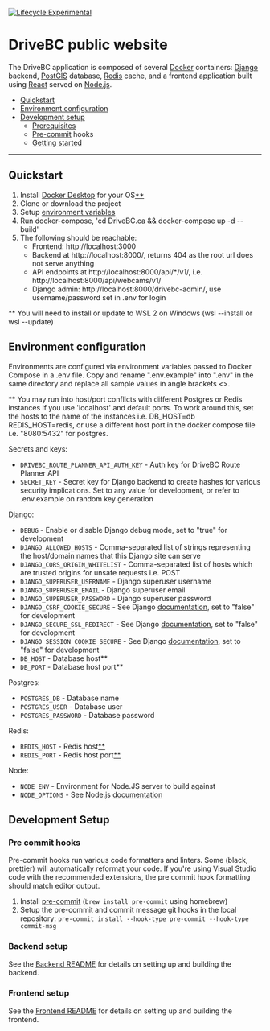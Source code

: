 [![Lifecycle:Experimental](https://img.shields.io/badge/Lifecycle-Experimental-339999)](https://github.com/bcgov/repomountie/blob/master/doc/lifecycle-badges.md)

# DriveBC public website

The DriveBC application is composed of several [Docker](https://www.docker.com/) containers:
[Django](https://www.djangoproject.com/) backend, [PostGIS](http://postgis.net/) database, [Redis](https://redis.io/) cache, and a frontend application built using [React](https://react.dev/) served on [Node.js](https://nodejs.org/en).

- [Quickstart](#quickstart)
- [Environment configuration](#environment-configuration)
- [Development setup](#development-setup)
  - [Prerequisites](#prerequisites)
  - [Pre-commit](#pre-commit) hooks
  - [Getting started](#getting-started)

---

## <a name="quickstart"></a>Quickstart
1. Install [Docker Desktop](https://docs.docker.com/compose/install/) for your OS[**](#first-asterisk)
2. Clone or download the project
3. Setup [environment variables](#environment-configuration)
4. Run docker-compose, 'cd DriveBC.ca && docker-compose up -d --build'
5. The following should be reachable:
   - Frontend: http://localhost:3000
   - Backend at http://localhost:8000/, returns 404 as the root url does not serve anything
   - API endpoints at http://localhost:8000/api/*/v1/, i.e. http://localhost:8000/api/webcams/v1/
   - Django admin: http://localhost:8000/drivebc-admin/, use username/password set in .env for login

<a name="first-asterisk"></a>** You will need to install or update to WSL 2 on Windows (wsl --install or wsl --update)


## <a name="environment-configuration"></a>Environment configuration

Environments are configured via environment variables passed to Docker Compose in a .env file.
Copy and rename ".env.example" into ".env" in the same directory and replace all sample values in angle brackets <>.

<a name="second-asterisk"></a> ** You may run into host/port conflicts with different Postgres or Redis instances if you use 'localhost' and default ports.
To work around this, set the hosts to the name of the instances i.e. DB_HOST=db REDIS_HOST=redis, or  use a different host port in the docker compose file i.e. "8080:5432" for postgres.

Secrets and keys:
- `DRIVEBC_ROUTE_PLANNER_API_AUTH_KEY` - Auth key for DriveBC Route Planner API
- `SECRET_KEY` - Secret key for Django backend to create hashes for various security implications. Set to any value for development, or refer to .env.example on random key generation

Django:
- `DEBUG` - Enable or disable Django debug mode, set to "true" for development
- `DJANGO_ALLOWED_HOSTS` - Comma-separated list of strings representing the host/domain names that this Django site can serve
- `DJANGO_CORS_ORIGIN_WHITELIST` - Comma-separated list of hosts which are trusted origins for unsafe requests i.e. POST
- `DJANGO_SUPERUSER_USERNAME` - Django superuser username
- `DJANGO_SUPERUSER_EMAIL` - Django superuser email
- `DJANGO_SUPERUSER_PASSWORD` - Django superuser password
- `DJANGO_CSRF_COOKIE_SECURE` - See Django [documentation](https://docs.djangoproject.com/en/4.2/ref/settings/#csrf-cookie-secure), set to "false" for development
- `DJANGO_SECURE_SSL_REDIRECT` - See Django [documentation](https://docs.djangoproject.com/en/4.2/ref/settings/#secure-ssl-redirect), set to "false" for development
- `DJANGO_SESSION_COOKIE_SECURE` - See Django [documentation](https://docs.djangoproject.com/en/4.2/ref/settings/#session-cookie-secure), set to "false" for development
- `DB_HOST` - Database host**
- `DB_PORT` - Database host port**

Postgres:
- `POSTGRES_DB` - Database name
- `POSTGRES_USER` - Database user
- `POSTGRES_PASSWORD` - Database password

Redis:
- `REDIS_HOST` - Redis host[**](#second-asterisk)
- `REDIS_PORT` - Redis host port[**](#second-asterisk)

Node:
- `NODE_ENV` - Environment for Node.JS server to build against
- `NODE_OPTIONS` - See Node.js [documentation](https://nodejs.org/api/cli.html#node_optionsoptions)

## <a name="development-setup"></a>Development Setup

### <a name="pre-commit"></a>Pre commit hooks

Pre-commit hooks run various code formatters and linters. Some (black, prettier) will automatically reformat your code. If you're
using Visual Studio code with the recommended extensions, the pre commit hook formatting should match editor output.

1. Install [pre-commit](https://pre-commit.com/#install) (`brew install pre-commit` using homebrew)
2. Setup the pre-commit and commit message git hooks in the local repository: `pre-commit install --hook-type pre-commit --hook-type commit-msg`

### <a name="backend-setup"></a>Backend setup

See the [Backend README](src/backend/README.md) for details on setting up and building the backend.

### <a name="fronend-setup"></a>Frontend setup

See the [Frontend README](src/frontend/README.md) for details on setting up and building the frontend.
